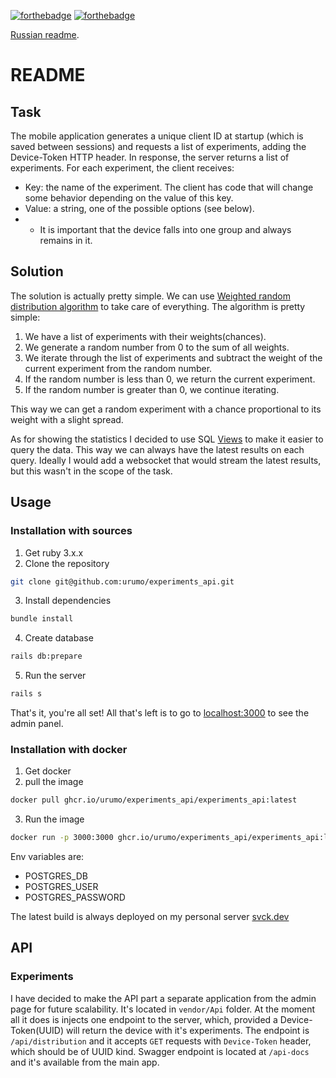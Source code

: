 [![forthebadge](https://forthebadge.com/images/badges/made-with-ruby.svg)]()
[![forthebadge](https://forthebadge.com/images/badges/built-with-swag.svg)]()

[Russian readme](README.ru.md).

# README

## Task

The mobile application generates a unique client ID at startup (which is saved between sessions) and requests a list of
experiments, adding the Device-Token HTTP header. In response, the server returns a list of experiments. For each
experiment, the client receives:

* Key: the name of the experiment. The client has code that will change some behavior depending on the value of this
  key.
* Value: a string, one of the possible options (see below).
*
    * It is important that the device falls into one group and always remains in it.

## Solution

The solution is actually pretty simple. We can
use [Weighted random distribution algorithm](https://dev.to/jacktt/understanding-the-weighted-random-algorithm-581p#:~:text=Simple%20Explanation,in%20which%20this%20point%20falls.)
to take care of everything.
The algorithm is pretty simple:

1. We have a list of experiments with their weights(chances).
2. We generate a random number from 0 to the sum of all weights.
3. We iterate through the list of experiments and subtract the weight of the current experiment from the random number.
4. If the random number is less than 0, we return the current experiment.
5. If the random number is greater than 0, we continue iterating.

This way we can get a random experiment with a chance proportional to its weight with a slight spread.

As for showing the statistics I decided to use SQL [Views](/db/views/distributions_v01.sql) to make it easier to query
the data.
This way we can always have the latest results on each query.
Ideally I would add a websocket that would stream the latest results, but this wasn't in the scope of the task.

## Usage

### Installation with sources

1. Get ruby 3.x.x
2. Clone the repository

```bash
git clone git@github.com:urumo/experiments_api.git
```

3. Install dependencies

```bash
bundle install
```

4. Create database

```bash
rails db:prepare
```

5. Run the server

```bash
rails s
```

That's it, you're all set!
All that's left is to go to [localhost:3000](http://localhost:3000) to see the admin panel.

### Installation with docker

1. Get docker
2. pull the image

```bash
docker pull ghcr.io/urumo/experiments_api/experiments_api:latest
```

3. Run the image

```bash
docker run -p 3000:3000 ghcr.io/urumo/experiments_api/experiments_api:latest
```

Env variables are:

* POSTGRES_DB
* POSTGRES_USER
* POSTGRES_PASSWORD

The latest build is always deployed on my personal server [svck.dev](https://ab.svck.dev)

## API

### Experiments

I have decided to make the API part a separate application from the admin page for future scalability.
It's located in `vendor/Api` folder.
At the moment all it does is injects one endpoint to the server, which, provided a Device-Token(UUID) will return the
device with it's experiments.
The endpoint is `/api/distribution` and it accepts `GET` requests with `Device-Token` header, which should be of UUID
kind.
Swagger endpoint is located at `/api-docs` and it's available from the main app.
